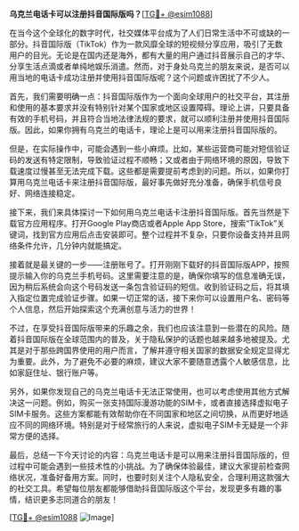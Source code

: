 **乌克兰电话卡可以注册抖音国际版吗？**[[TG💪+ @esim1088](https://t.me/s/esim1088)]

在当今这个全球化的数字时代，社交媒体平台成为了人们日常生活中不可或缺的一部分。抖音国际版（TikTok）作为一款风靡全球的短视频分享应用，吸引了无数用户的目光。无论是在国内还是海外，都有大量的用户通过抖音展示自己的才华、分享生活点滴或者单纯地娱乐消遣。然而，对于身处乌克兰的朋友来说，是否可以用当地的电话卡成功注册并使用抖音国际版呢？这个问题或许困扰了不少人。

首先，我们需要明确一点：抖音国际版作为一个面向全球用户的社交平台，其注册和使用的基本要求并没有特别针对某个国家或地区设置障碍。理论上讲，只要具备有效的手机号码，并且符合当地法律法规的要求，就可以顺利注册并使用抖音国际版。因此，如果你拥有乌克兰的电话卡，理论上是可以用来注册抖音国际版的。

但是，在实际操作中，可能会遇到一些小麻烦。比如，某些运营商可能对短信验证码的发送有特定限制，导致验证过程不顺畅；又或者由于网络环境的原因，导致下载速度过慢甚至无法完成下载。这些都是需要提前考虑到的问题。所以，如果你打算用乌克兰电话卡来注册抖音国际版，最好事先做好充分准备，确保手机信号良好、网络连接稳定。

接下来，我们来具体探讨一下如何用乌克兰电话卡注册抖音国际版。首先当然是下载官方应用程序。打开Google Play商店或者Apple App Store，搜索“TikTok”关键词，找到官方应用后点击安装即可。整个过程并不复杂，只要你设备支持并且网络条件允许，几分钟内就能搞定。

接着就是最关键的一步——注册账号了。打开刚刚下载好的抖音国际版APP，按照提示输入你的乌克兰手机号码。这里需要注意的是，确保你填写的信息准确无误，因为稍后系统会向这个号码发送一条包含验证码的短信。收到验证码之后，将其填入指定位置完成验证步骤。如果一切正常的话，接下来你可以设置用户名、密码等个人信息，然后开始探索这个充满创意与活力的世界！

不过，在享受抖音国际版带来的乐趣之余，我们也应该注意到一些潜在的风险。随着抖音国际版在全球范围内的普及，关于隐私保护的话题也越来越多地被提及。尤其是对于那些跨国界使用的用户而言，了解并遵守相关国家的数据安全规定显得尤为重要。此外，为了避免不必要的麻烦，建议大家不要随意透露个人敏感信息，比如家庭住址、银行账户等。

另外，如果你发现自己的乌克兰电话卡无法正常使用，也可以考虑使用其他方式解决这一问题。例如，购买一张支持国际漫游功能的SIM卡，或者直接选择虚拟电子SIM卡服务。这些方案都能有效帮助你在不同国家和地区之间切换，从而更好地适应不同的网络环境。特别是对于经常旅行的人来说，虚拟电子SIM卡无疑是一个非常方便的选择。

最后，总结一下今天讨论的内容：乌克兰电话卡是可以用来注册抖音国际版的，但过程中可能会遇到一些技术性的小挑战。为了确保体验最佳，建议大家提前检查网络状况，准备好备用方案。同时，也要时刻关注个人隐私安全，合理利用这款强大的社交工具。希望每位朋友都能够借助抖音国际版这个平台，发现更多有趣的事情，结识更多志同道合的朋友！

[[TG💪+ @esim1088](https://t.me/s/esim1088) ![Image](https://i.postimg.cc/4NQfJmqS/Snipaste-2025-05-13-00-14-12.png)]